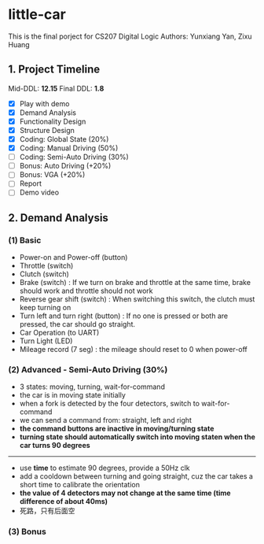 # little-car

This is the final porject for CS207 Digital Logic
Authors: Yunxiang Yan, Zixu Huang

## 1. Project Timeline
Mid-DDL: **12.15** Final DDL: **1.8**

- [x] Play with demo
- [x] Demand Analysis
- [x] Functionality Design
- [x] Structure Design
- [x] Coding: Global State (20%)
- [x] Coding: Manual Driving (50%)
- [ ] Coding: Semi-Auto Driving (30%)
- [ ] Bonus: Auto Driving (+20%)
- [ ] Bonus: VGA (+20%)
- [ ] Report
- [ ] Demo video

## 2. Demand Analysis

### (1) Basic
- Power-on and Power-off (button)
- Throttle (switch)
- Clutch (switch)
- Brake (switch) : If we turn on brake and throttle at the same time, brake should work and throttle should not work
- Reverse gear shift (switch) : When switching this switch, the clutch must keep turning on
- Turn left and turn right (button) : If no one is pressed or both are pressed, the car should go straight.
- Car Operation (to UART)
- Turn Light (LED)
- Mileage record (7 seg) : the mileage should reset to 0 when power-off
### (2) Advanced - Semi-Auto Driving (30%)

- 3 states: moving, turning, wait-for-command
- the car is in moving state initially
- when a fork is detected by the four detectors, switch to wait-for-command
- we can send a command from: straight, left and right
- **the command buttons are inactive in moving/turning state**
- **turning state should automatically switch into moving staten when the car turns 90 degrees**

---
- use **time** to estimate 90 degrees, provide a 50Hz clk
- add a cooldown between turning and going straight, cuz the car takes a short time to calibrate the orientation
- **the value of 4 detectors may not change at the same time (time difference of about 40ms)**  
- 死路，只有后面空

### (3) Bonus
